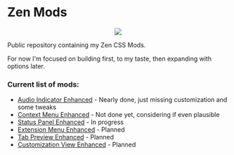 # Zen Mods

<p align="center">
  <img src="https://github.com/Kaedriz/ZenMods/blob/main/assets/Logo.png?raw=true" />
</p>

Public repository containing my Zen CSS Mods.

For now I'm focused on building first, to my taste, then expanding with options later.

### Current list of mods:

- [Audio Indicator Enhanced](https://github.com/Kaedriz/ZenMods/tree/main/AudioIndicatorEnhanced) - Nearly done, just missing customization and some tweaks
- [Context Menu Enhanced](https://github.com/Kaedriz/ZenMods/tree/main/ContextMenuOverhaul) - Not done yet, considering if even plausible
- [Status Panel Enhanced](https://github.com/Kaedriz/ZenMods/tree/main/StatusPanelEnhanced) - In progress
- [Extension Menu Enhanced](https://github.com/Kaedriz/ZenMods/tree/main/ExtensionMenuEnhanced) - Planned
- [Tab Preview Enhanced](https://github.com/Kaedriz/ZenMods/tree/main/TabPreviewEnhanced) - Planned
- [Customization View Enhanced](https://github.com/Kaedriz/ZenMods/tree/main/CustomizationViewEnhanced) - Planned
